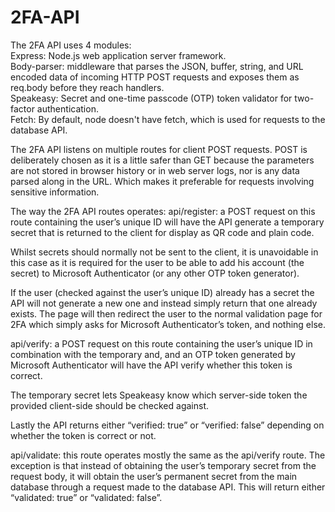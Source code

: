 # 2FA-API

The 2FA API uses 4 modules:<br />
Express: Node.js web application server framework.<br />
Body-parser: middleware that parses the JSON, buffer, string, and URL encoded data of incoming HTTP POST requests and exposes them as req.body before they reach handlers.<br />
Speakeasy: Secret and one-time passcode (OTP) token validator for two-factor authentication.<br />
Fetch: By default, node doesn't have fetch, which is used for requests to the database API.

The 2FA API listens on multiple routes for client POST requests. POST is deliberately chosen as it is a little safer than GET because the parameters are not stored in browser history or in web server logs, nor is any data parsed along in the URL. Which makes it preferable for requests involving sensitive information.

The way the 2FA API routes operates:
api/register: a POST request on this route containing the user’s unique ID will have the API generate a temporary secret that is returned to the client for display as QR code and plain code.

Whilst secrets should normally not be sent to the client, it is unavoidable in this case as it is required for the user to be able to add his account (the secret) to Microsoft Authenticator (or any other OTP token generator).

If the user (checked against the user’s unique ID) already has a secret the API will not generate a new one and instead simply return that one already exists. The page will then redirect the user to the normal validation page for 2FA which simply asks for Microsoft Authenticator’s token, and nothing else.

api/verify: a POST request on this route containing the user’s unique ID in combination with the temporary and, and an OTP token generated by Microsoft Authenticator will have the API verify whether this token is correct.

The temporary secret lets Speakeasy know which server-side token the provided client-side should be checked against.

Lastly the API returns either “verified: true” or “verified: false” depending on whether the token is correct or not.

api/validate: this route operates mostly the same as the api/verify route. The exception is that instead of obtaining the user’s temporary secret from the request body, it will obtain the user’s permanent secret from the main database through a request made to the database API. This will return either “validated: true” or “validated: false”.
